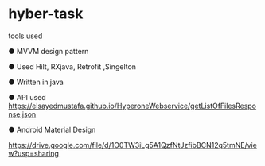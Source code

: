 # hyber-task

tools used


●	MVVM design pattern

●	Used Hilt, RXjava, Retrofit ,Singelton

●	Written in java

● API used https://elsayedmustafa.github.io/HyperoneWebservice/getListOfFilesResponse.json

● Android Material Design 

https://drive.google.com/file/d/1O0TW3iLg5A1QzfNtJzfibBCN12q5tmNE/view?usp=sharing
